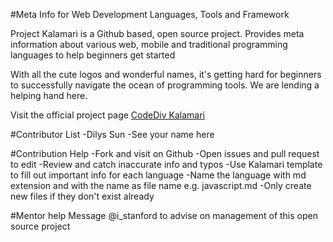 #Meta Info for Web Development Languages, Tools and Framework

Project Kalamari is a Github based, open source project. Provides meta information about various web, mobile and traditional programming languages to help beginners get started

With all the cute logos and wonderful names, it's getting hard for beginners to successfully navigate the ocean of programming tools. We are lending a helping hand here.

Visit the official project page
[CodeDiv Kalamari](http://codediv.com/kalamari.php)

#Contributor List
-Dilys Sun
-See your name here

#Contribution Help
-Fork and visit on Github
-Open issues and pull request to edit
-Review and catch inaccurate info and typos
-Use Kalamari template to fill out important info for each language
-Name the language with md extension and with the name as file name e.g. javascript.md
-Only create new files if they don't exist already

#Mentor help
Message @i_stanford to advise on management of this open source project